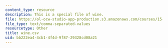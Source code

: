```yaml
---
content_type: resource
description: This is a special file of wine.
file: https://ol-ocw-studio-app-production.s3.amazonaws.com/courses/15-097-prediction-machine-learning-and-statistics-spring-2012/bb222ea44cb14f4d9f8729328cd08a21_wine.csv
file_type: text/comma-separated-values
resourcetype: Other
title: wine.csv
uid: bb222ea4-4cb1-4f4d-9f87-29328cd08a21
---
```

